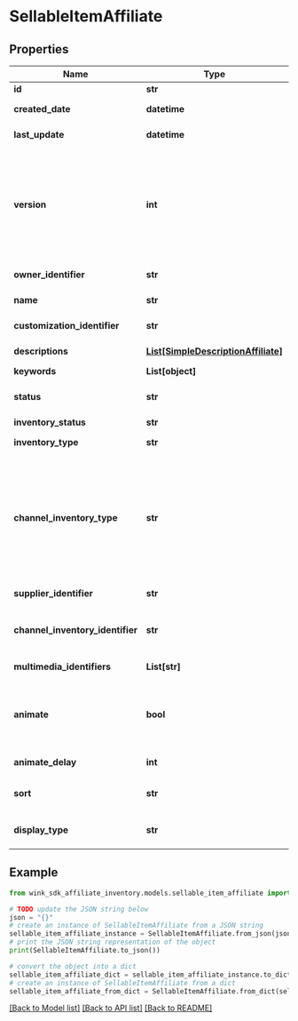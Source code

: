 # SellableItemAffiliate


## Properties

Name | Type | Description | Notes
------------ | ------------- | ------------- | -------------
**id** | **str** | Document UUID | [optional] 
**created_date** | **datetime** | Datetime this record was first created | [optional] 
**last_update** | **datetime** | Datetime this record was last updated | [optional] 
**version** | **int** | Version property that shows how many times this document has been persisted. Document will not persist if the version property is less than current version property in the system. Result in an optimistic locking exception. | [optional] 
**owner_identifier** | **str** | AffiliateAccountLightweight / Owner identifier | 
**name** | **str** | Descriptive name of this item for seller use | 
**customization_identifier** | **str** | Which configuration to use with this item | 
**descriptions** | [**List[SimpleDescriptionAffiliate]**](SimpleDescriptionAffiliate.md) | Title and description of blocking. | 
**keywords** | **List[object]** |  | 
**status** | **str** | Availability status | [default to 'ACTIVE']
**inventory_status** | **str** | Url sell status | 
**inventory_type** | **str** | The type of blocking being offer up for sale | 
**channel_inventory_type** | **str** | Channel inventory type is a subset of blocking type in that it does not include the &#x60;HOTEL&#x60; type. THe way it works is, as a seller you might want to sell a guest room but instead of showing the price of that guest room, you would like to display the best room type price for the property. | 
**supplier_identifier** | **str** | Supplier / Hotel identifier that owns this blocking. | 
**channel_inventory_identifier** | **str** | The channel inventory record identifier describing the relationship between supplier and seller. | 
**multimedia_identifiers** | **List[str]** | Reference identifiers to Cloudinary media assets | 
**animate** | **bool** | Create an animated gif instead of a list of images. Feature currently not available. Feel free to enable and it will become available at a later date. | [optional] [default to False]
**animate_delay** | **int** | Controls animation delay in milliseconds. | [optional] 
**sort** | **str** | The specific badge to display over the image on the Web Component. | [optional] 
**display_type** | **str** | Indicate which initial values to display first on the front-facing card | [default to 'NATIVE']

## Example

```python
from wink_sdk_affiliate_inventory.models.sellable_item_affiliate import SellableItemAffiliate

# TODO update the JSON string below
json = "{}"
# create an instance of SellableItemAffiliate from a JSON string
sellable_item_affiliate_instance = SellableItemAffiliate.from_json(json)
# print the JSON string representation of the object
print(SellableItemAffiliate.to_json())

# convert the object into a dict
sellable_item_affiliate_dict = sellable_item_affiliate_instance.to_dict()
# create an instance of SellableItemAffiliate from a dict
sellable_item_affiliate_from_dict = SellableItemAffiliate.from_dict(sellable_item_affiliate_dict)
```
[[Back to Model list]](../README.md#documentation-for-models) [[Back to API list]](../README.md#documentation-for-api-endpoints) [[Back to README]](../README.md)


